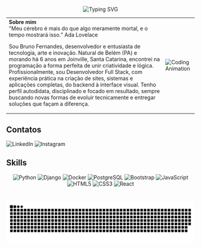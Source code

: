 <!-- Perfil animado para README do GitHub -->
<p align="center">
  <img src="https://readme-typing-svg.demolab.com?font=Fira+Code&duration=3000&pause=1000&color=F7B32B&center=true&vCenter=true&width=435&lines=Seja+bem-vindo+ao+meu+GitHub!;Desenvolvedor+Fullstack;Python+%7C+Django+%7C+%7C+Docker+e+mais!" alt="Typing SVG" />
</p>


<table>
  <tr>
    <td>
      <b>Sobre mim</b><br>
     "Meu cérebro é mais do que algo meramente mortal, e o tempo mostrará isso." Ada Lovelace

Sou Bruno Fernandes, desenvolvedor e entusiasta de tecnologia, arte e inovação. Natural de Belém (PA) e morando há 6 anos em Joinville, Santa Catarina, encontrei na programação a forma perfeita de unir criatividade e lógica.
Profissionalmente, sou Desenvolvedor Full Stack, com experiência prática na criação de sites, sistemas e aplicações completas, do backend à interface visual. Tenho perfil autodidata, disciplinado e focado em resultado, sempre buscando novas formas de evoluir tecnicamente e entregar soluções que façam a diferença.
    </td>
    <td>
      <img src="https://media1.giphy.com/media/v1.Y2lkPTc5MGI3NjExeGZybXVrbDV0dHp1Y3pkbWRtam04NzUwbmRqbmwxZGxjOTJubTBsMCZlcD12MV9pbnRlcm5hbF9naWZfYnlfaWQmY3Q9Zw/10DT9obievd8NW/giphy.gif" width="200" alt="Coding Animation"/>
    </td>
  </tr>
</table>

## Contatos

<p align="left">
  <td href="https://www.linkedin.com/in/xbruno-fernandesx/" target="_blank">
    <img src="https://cdn.jsdelivr.net/gh/devicons/devicon/icons/linkedin/linkedin-original.svg" width="32" alt="LinkedIn"/>
  </td>
  <td href="https://www.instagram.com/obruno.lion/" target="_blank">
    <img src="https://upload.wikimedia.org/wikipedia/commons/a/a5/Instagram_icon.png" width="32" alt="Instagram"/>
  </td>
</p>


## Skills

<p align="center">
  <img src="https://cdn.jsdelivr.net/gh/devicons/devicon/icons/python/python-original.svg" width="40" alt="Python"/>
  <img src="https://cdn.jsdelivr.net/gh/devicons/devicon/icons/django/django-plain.svg" width="40" alt="Django"/>
  <img src="https://cdn.jsdelivr.net/gh/devicons/devicon/icons/docker/docker-original.svg" width="40" alt="Docker"/>
  <img src="https://cdn.jsdelivr.net/gh/devicons/devicon/icons/postgresql/postgresql-original.svg" width="40" alt="PostgreSQL"/>
  <img src="https://cdn.jsdelivr.net/gh/devicons/devicon/icons/bootstrap/bootstrap-original.svg" width="40" alt="Bootstrap"/>
  <img src="https://cdn.jsdelivr.net/gh/devicons/devicon/icons/javascript/javascript-original.svg" width="40" alt="JavaScript"/>
  <img src="https://cdn.jsdelivr.net/gh/devicons/devicon/icons/html5/html5-original.svg" width="40" alt="HTML5"/>
  <img src="https://cdn.jsdelivr.net/gh/devicons/devicon/icons/css3/css3-original.svg" width="40" alt="CSS3"/>
  <img src="https://cdn.jsdelivr.net/gh/devicons/devicon/icons/react/react-original.svg" width="40" alt="React"/>
</p>

#

<picture align="center">
  <source media="(prefers-color-scheme: dark)" srcset="https://raw.githubusercontent.com/mari4souza/mari4souza/output/github-contribution-grid-snake-dark.svg">
  <source media="(prefers-color-scheme: light)" srcset="https://raw.githubusercontent.com/mari4souza/mari4souza/output/github-contribution-grid-snake-dark.svg">
  <img align="center" alt="github contribution grid snake animation" src="https://raw.githubusercontent.com/mari4souza/mari4souza/output/github-contribution-grid-snake.svg">
</picture>
